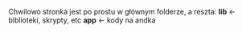 Chwilowo stronka jest po prostu w głównym folderze, a reszta:
**lib** <- biblioteki, skrypty, etc
**app** <- kody na andka
  
